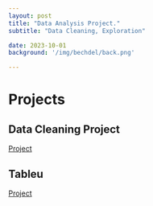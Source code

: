 ```yaml
---
layout: post
title: "Data Analysis Project."
subtitle: "Data Cleaning, Exploration"

date: 2023-10-01
background: '/img/bechdel/back.png'

---
```


# Projects
## Data Cleaning Project
[Project](https://github.com/jjkaplan/Portfolioproject/blob/main/NashvilleHousingDataPreparation.sql)

## Tableu 
[Project](https://public.tableau.com/app/profile/can7557/viz/CovidDataAnlaysisfor2020-2021/Dashboard1)